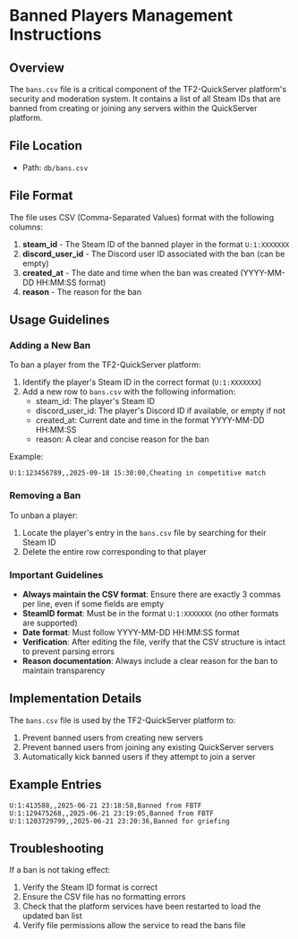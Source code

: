 # Banned Players Management Instructions

## Overview
The `bans.csv` file is a critical component of the TF2-QuickServer platform's security and moderation system. It contains a list of all Steam IDs that are banned from creating or joining any servers within the QuickServer platform.

## File Location
- Path: `db/bans.csv`

## File Format
The file uses CSV (Comma-Separated Values) format with the following columns:

1. **steam_id** - The Steam ID of the banned player in the format `U:1:XXXXXXX`
2. **discord_user_id** - The Discord user ID associated with the ban (can be empty)
3. **created_at** - The date and time when the ban was created (YYYY-MM-DD HH:MM:SS format)
4. **reason** - The reason for the ban

## Usage Guidelines

### Adding a New Ban

To ban a player from the TF2-QuickServer platform:

1. Identify the player's Steam ID in the correct format (`U:1:XXXXXXX`)
2. Add a new row to `bans.csv` with the following information:
   - steam_id: The player's Steam ID
   - discord_user_id: The player's Discord ID if available, or empty if not
   - created_at: Current date and time in the format YYYY-MM-DD HH:MM:SS
   - reason: A clear and concise reason for the ban

Example:
```
U:1:123456789,,2025-09-18 15:30:00,Cheating in competitive match
```

### Removing a Ban

To unban a player:

1. Locate the player's entry in the `bans.csv` file by searching for their Steam ID
2. Delete the entire row corresponding to that player

### Important Guidelines

- **Always maintain the CSV format**: Ensure there are exactly 3 commas per line, even if some fields are empty
- **SteamID format**: Must be in the format `U:1:XXXXXXX` (no other formats are supported)
- **Date format**: Must follow YYYY-MM-DD HH:MM:SS format
- **Verification**: After editing the file, verify that the CSV structure is intact to prevent parsing errors
- **Reason documentation**: Always include a clear reason for the ban to maintain transparency

## Implementation Details

The `bans.csv` file is used by the TF2-QuickServer platform to:

1. Prevent banned users from creating new servers
2. Prevent banned users from joining any existing QuickServer servers
3. Automatically kick banned users if they attempt to join a server

## Example Entries

```
U:1:413588,,2025-06-21 23:18:58,Banned from FBTF
U:1:129475268,,2025-06-21 23:19:05,Banned from FBTF
U:1:1203729799,,2025-06-21 23:20:36,Banned for griefing
```

## Troubleshooting

If a ban is not taking effect:

1. Verify the Steam ID format is correct
2. Ensure the CSV file has no formatting errors
3. Check that the platform services have been restarted to load the updated ban list
4. Verify file permissions allow the service to read the bans file
